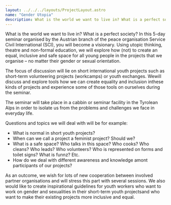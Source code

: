 ```yaml
---
layout: ../../../layouts/ProjectLayout.astro
name: "Gender Utopia"
description: What is the world we want to live in? What is a perfect society?
---
```


What is the world we want to live in? What is a perfect society? In this 5-day seminar organised by the Austrian branch of the peace organisation Service Civil International (SCI), you will become a visionary. Using utopic thinking, theatre and non-formal education, we will explore how (not) to create an equal, inclusive and safe space for all young people in the projects that we organise – no matter their gender or sexual orientation.

The focus of discussion will lie on short international youth projects such as short-term volunteering projects (workcamps) or youth exchanges. Wewill discuss and explore tools how we can create equality and inclusion inthese kinds of projects and experience some of those tools on ourselves during the seminar.

The seminar will take place in a cabbin or seminar facility in the Tyrolean Alps in order to isolate us from the problems and challenges we face in everyday life.

Questions and topics we will deal with will be for example:
* What is normal in short youth projects?
* When can we call a project a feminist project? Should we?
* What is a safe space? Who talks in this space? Who cooks? Who cleans? Who leads? Who volunteers? Who is represented on forms and toilet signs? What is funnz? Etc.
* How do we deal with different awareness and knowledge amont participants of our projects?

As an outcome, we wish for lots of new cooperation between involved partner organisations and will stress this part with several sessions. We also would like to create inspirational guidelines for youth workers who want to work on gender and sexualities in their short-term youth projectsand who want to make their existing projects more inclusive and equal.